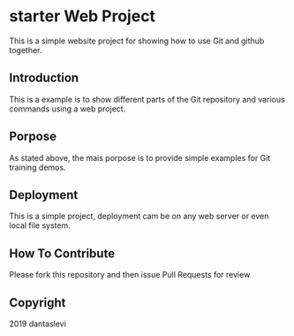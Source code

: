 # starter Web Project

This is a simple website project for showing how to use Git and github together.

## Introduction

This is a example is to show different parts of the Git repository and various commands using a web project. 

## Porpose

As stated above, the mais porpose is to provide simple examples for Git training demos.

## Deployment

This is a simple project, deployment cam be on any web server or even local file system.

## How To Contribute

Please fork this repository and then issue Pull Requests for review

## Copyright

2019 dantaslevi